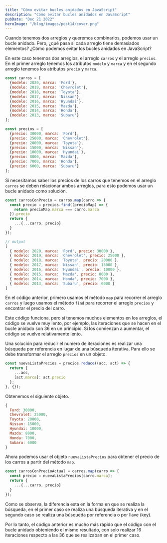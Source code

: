 ```yaml
---
title: "Cómo evitar bucles anidados en JavaScript"
description: "Cómo evitar bucles anidados en JavaScript"
pubDate: "Dec 21 2022"
heroImage: "/blog/images/post14/cover.png"
---
```


Cuando tenemos dos arreglos y queremos combinarlos, podemos usar un bucle anidado. Pero, ¿qué pasa si cada arreglo tiene demasiados elementos? ¿Cómo podemos evitar los bucles anidados en JavaScript? 

En este caso tenemos dos arreglos, el arreglo `carros` y el arreglo `precios`. En el primer arreglo tenemos los atributos `modelo` y `marca` y en el segundo arreglo tenemos los atributos `precio` y `marca`. 

```js
const carros = [
  {modelo: 2020, marca: 'Ford'},
  {modelo: 2019, marca: 'Chevrolet'},
  {modelo: 2018, marca: 'Toyota'},
  {modelo: 2017, marca: 'Nissan'},
  {modelo: 2016, marca: 'Hyundai'},
  {modelo: 2015, marca: 'Mazda'},
  {modelo: 2014, marca: 'Honda'},
  {modelo: 2013, marca: 'Subaru'}
];

const precios = [
  {precio: 30000, marca: 'Ford'},
  {precio: 25000, marca: 'Chevrolet'},
  {precio: 20000, marca: 'Toyota'},
  {precio: 15000, marca: 'Nissan'},
  {precio: 10000, marca: 'Hyundai'},
  {precio: 8000, marca: 'Mazda'},
  {precio: 7000, marca: 'Honda'},
  {precio: 6000, marca: 'Subaru'}
];
```

Si necesitamos saber los precios de los carros que tenemos en el arreglo `carros` se deben relacionar ambos arreglos, para esto podemos usar un bucle anidado como solución. 

```js
const carrosConPrecio = carros.map(carro => {
  const precio = precios.find((precioMap) => {
    return precioMap.marca === carro.marca
  }).precio 
  return {
    ...{...carro, precio}
  }
});

// output
[
  { modelo: 2020, marca: 'Ford', precio: 30000 },
  { modelo: 2019, marca: 'Chevrolet', precio: 25000 },
  { modelo: 2018, marca: 'Toyota', precio: 20000 },
  { modelo: 2017, marca: 'Nissan', precio: 15000 },
  { modelo: 2016, marca: 'Hyundai', precio: 10000 },
  { modelo: 2015, marca: 'Mazda', precio: 8000 },
  { modelo: 2014, marca: 'Honda', precio: 7000 },
  { modelo: 2013, marca: 'Subaru', precio: 6000 }
]
```

En el código anterior, primero usamos el método `map` para recorrer el arreglo `carros` y luego usamos el método `find` para recorrer el arreglo `precios` y encontrar el precio del carro. 

Este código funciona, pero si tenemos muchos elementos en los arreglos, el código se vuelve muy lento, por ejemplo, las iteraciones que se hacen en el bucle anidado son 36 en un principio. Si los comienzan a aumentar, el código se vuelve relativamente lento. 

Una solución para reducir el numero de iteraciones es realizar una búsqueda por referencia en lugar de una búsqueda iterativa. Para ello se debe transformar el arreglo `precios` en un objeto. 

```js
const nuevaListaPrecios = precios.reduce((acc, act) => {
  return {
    ...acc,
    [act.marca]: act.precio
  };
}, {});
```

Obtenemos el siguiente objeto. 

```js
{
  Ford: 30000,
  Chevrolet: 25000,
  Toyota: 20000,
  Nissan: 15000,
  Hyundai: 10000,
  Mazda: 8000,
  Honda: 7000,
  Subaru: 6000
}
```

Ahora podemos usar el objeto `nuevaListaPrecios` para obtener el precio de los carros a partir del método `map`. 

```js
const carrosConPrecioActual = carros.map(carro => {
  const precio = nuevaListaPrecios[carro.marca];
  return {
    ...{...carro, precio}
  }
});
```

Como se observa, la diferencia esta en la forma en que se realiza la búsqueda, en el primer caso se realiza una búsqueda iterativa y en el segundo caso se realiza una búsqueda por referencia o por llave (key).

Por lo tanto, el código anterior es mucho más rápido que el código con el bucle anidado obteniendo el mismo resultado, con solo realizar 16 iteraciones respecto a las 36 que se realizaban en el primer caso.